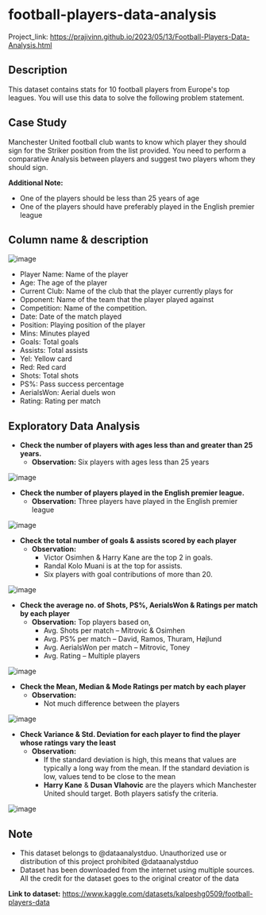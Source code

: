 # football-players-data-analysis

Project_link: https://prajivinn.github.io/2023/05/13/Football-Players-Data-Analysis.html

## Description
This dataset contains stats for 10 football players from Europe's top leagues. You will use this data to solve the following problem statement.

## Case Study
Manchester United football club wants to know which player they should sign for the Striker position from the list provided. You need to perform a comparative Analysis between players and suggest two players whom they should sign.

**Additional Note:**
- One of the players should be less than 25 years of age
- One of the players should have preferably played in the English premier league

## Column name & description
![image](https://github.com/aditigangar-dataanalystduo/football-players-data-analysis/assets/110927056/07ccc1bb-e001-4783-9eec-e5713b1be796)

- Player Name: Name of the player
- Age: The age of the player
- Current Club: Name of the club that the player currently plays for
- Opponent: Name of the team that the player played against
- Competition: Name of the competition.
- Date: Date of the match played
- Position: Playing position of the player
- Mins: Minutes played
- Goals: Total goals
- Assists: Total assists
- Yel: Yellow card
- Red: Red card
- Shots: Total shots
- PS%: Pass success percentage
- AerialsWon: Aerial duels won
- Rating: Rating per match

## Exploratory Data Analysis
- **Check the number of players with ages less than and greater than 25 years.**
   -  **Observation:** Six players with ages less than 25 years
  
![image](https://github.com/aditigangar-dataanalystduo/football-players-data-analysis/assets/110927056/206f69f7-b750-4d1e-aa5e-119f063d87ae)

- **Check the number of players played in the English premier league.**
  - **Observation:** Three players have played in the English premier league

![image](https://github.com/aditigangar-dataanalystduo/football-players-data-analysis/assets/110927056/00d05be1-467f-4823-b006-25694dbaef38)

- **Check the total number of goals & assists scored by each player**
   - **Observation:**
      - Victor Osimhen & Harry Kane are the top 2 in goals.
      - Randal Kolo Muani is at the top for assists.
      - Six players with goal contributions of more than 20.
    
![image](https://github.com/aditigangar-dataanalystduo/football-players-data-analysis/assets/110927056/4f7f68a4-b08f-4cb2-a015-4a99642229c4)
   
- **Check the average no. of Shots, PS%, AerialsWon & Ratings per match by each player**
   - **Observation:** Top players based on, 
      - Avg. Shots per match – Mitrovic & Osimhen
      - Avg.  PS% per match – David, Ramos, Thuram, Højlund
      - Avg.  AerialsWon per match – Mitrovic, Toney
      - Avg. Rating – Multiple players

![image](https://github.com/aditigangar-dataanalystduo/football-players-data-analysis/assets/110927056/81a7330d-3467-49ed-ac7d-d4710fc8621c)

- **Check the Mean, Median & Mode Ratings per match by each player**
   - **Observation:**
      - Not much difference between the players

![image](https://github.com/aditigangar-dataanalystduo/football-players-data-analysis/assets/110927056/f9fa5d34-d164-446b-a7ae-27d7d033ecbd)

- **Check Variance & Std. Deviation for each player to find the player whose ratings vary the least**
   - **Observation:**
      - If the standard deviation is high, this means that values are typically a long way from the mean. If the standard deviation is low, values tend to be close to the mean
      - **Harry Kane** & **Dusan Vlahovic** are the players which Manchester United should target. Both players satisfy the criteria.

![image](https://github.com/aditigangar-dataanalystduo/football-players-data-analysis/assets/110927056/e765e74c-103d-43b1-8c5d-7905853211b6)


## Note
- This dataset belongs to @dataanalystduo. Unauthorized use or distribution of this project prohibited @dataanalystduo
- Dataset has been downloaded from the internet using multiple sources. All the credit for the dataset goes to the original creator of the data

**Link to dataset:** https://www.kaggle.com/datasets/kalpeshg0509/football-players-data
